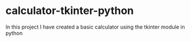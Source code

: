 # calculator-tkinter-python
In this project I have created a basic calculator using the tkinter module  in python
